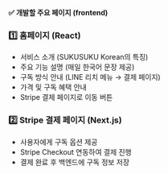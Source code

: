 **✅ 개발할 주요 페이지 (frontend)**

### 1️⃣ 홈페이지 (React)
- 서비스 소개 (SUKUSUKU Korean의 특징)
- 주요 기능 설명 (매일 한국어 문장 제공)
- 구독 방식 안내 (LINE 리치 메뉴 → 결제 페이지)
- 가격 및 구독 혜택 안내
- Stripe 결제 페이지로 이동 버튼

### 2️⃣ Stripe 결제 페이지 (Next.js)
- 사용자에게 구독 옵션 제공
- Stripe Checkout 연동하여 결제 진행
- 결제 완료 후 백엔드에 구독 정보 저장